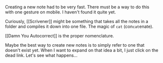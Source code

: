 Creating a new note had to be very fast. There must be a way to do this with one gesture on mobile. I haven't found it quite yet.

Curiously, [[Scrivener]] might be something that takes all the notes in a folder and compiles it down into one file. The magic of `cat` (con`cat`enate).

[[Damn You Autocorrect]] is the proper nomenclature.

Maybe the best way to create new notes is to simply refer to one that doesn't exist yet. When I want to expand on that idea a bit, I just click on the dead link. Let's see what happens...